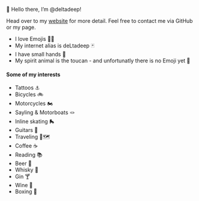 👋 Hello there, I’m @deltadeep!

Head over to my [website](https://gerritweber.dev) for more detail. Feel free to contact me via GitHub or my page.

- I love Emojis 🚀👻
- My internet alias is deLtadeep 🃏
- I have small hands 🦖
- My spirit animal is the toucan - and unfortunatly there is no Emoji yet 🦄

#### Some of my interests
- Tattoos ⚓
- Bicycles 🚲
- Motorcycles 🏍
- Sayling & Motorboats 🪢
- Inline skating 🛼
- Guitars 🎸
- Traveling 🗽🗺
- Coffee ☕
- Reading 📚
- Beer 🍺
- Whisky 🥃
- Gin 🍸
- Wine 🍷
- Boxing 🥊

<!---
deltadeep/deltadeep is a ✨ special ✨ repository because its `README.md` (this file) appears on your GitHub profile.
You can click the Preview link to take a look at your changes.
--->
